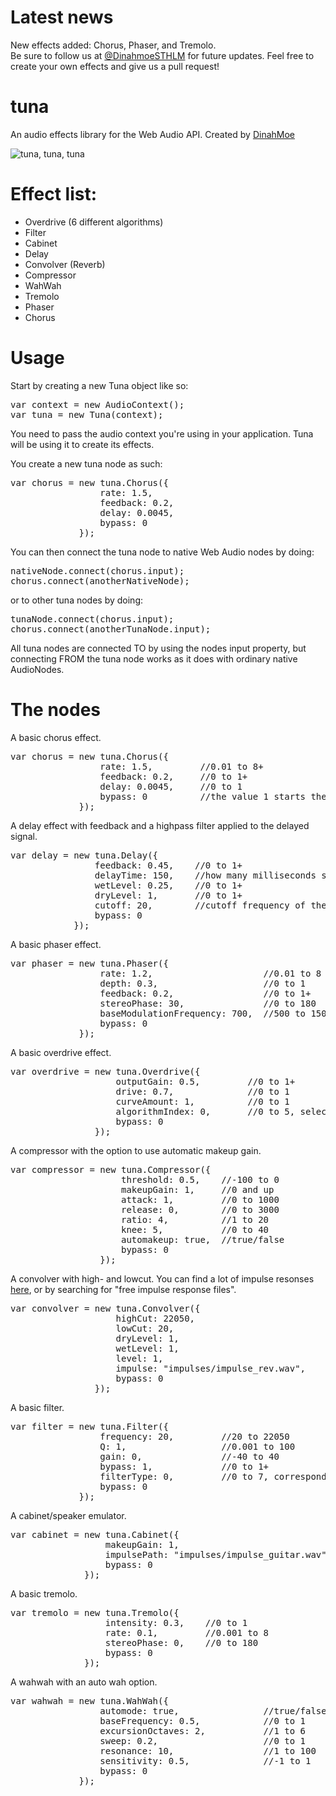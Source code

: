 Latest news
====
New effects added: Chorus, Phaser, and Tremolo. <br /> Be sure to follow us at <a href="https://twitter.com/DinahmoeSTHLM">@DinahmoeSTHLM</a> for future updates. Feel free to create your own effects and give us a pull request!

tuna
====

An audio effects library for the Web Audio API. Created by <a href="http://www.dinahmoe.com">DinahMoe</a>

<img src="https://i.chzbgr.com/completestore/12/9/4/rjttPiC7WE6S4Bi22aYp1A2.jpg" alt="tuna, tuna, tuna"/>

Effect list:
====
<ul>
    <li>Overdrive (6 different algorithms)</li>
    <li>Filter</li>
    <li>Cabinet</li>
    <li>Delay</li>
    <li>Convolver (Reverb)</li>
    <li>Compressor</li>
    <li>WahWah</li>
    <li>Tremolo</li>
    <li>Phaser</li>
    <li>Chorus</li>
</ul>

Usage
====

Start by creating a new Tuna object like so:

<pre>
var context = new AudioContext();
var tuna = new Tuna(context);
</pre>

You need to pass the audio context you're using in your application. Tuna will be using it to create its effects.

You create a new tuna node as such:

<pre>
var chorus = new tuna.Chorus({
                 rate: 1.5,
                 feedback: 0.2,
                 delay: 0.0045,
                 bypass: 0
             });
</pre>
You can then connect the tuna node to native Web Audio nodes by doing:
<pre>
nativeNode.connect(chorus.input);
chorus.connect(anotherNativeNode);
</pre>
or to other tuna nodes by doing:
<pre>
tunaNode.connect(chorus.input);
chorus.connect(anotherTunaNode.input);
</pre>
All tuna nodes are connected TO by using the nodes input property, but connecting FROM the tuna node works as it does with ordinary native AudioNodes.


The nodes
====

A basic chorus effect.
<pre>
var chorus = new tuna.Chorus({
                 rate: 1.5,         //0.01 to 8+
                 feedback: 0.2,     //0 to 1+
                 delay: 0.0045,     //0 to 1
                 bypass: 0          //the value 1 starts the effect as bypassed, 0 or 1
             });
</pre>

A delay effect with feedback and a highpass filter applied to the delayed signal.
<pre>
var delay = new tuna.Delay({
                feedback: 0.45,    //0 to 1+
                delayTime: 150,    //how many milliseconds should the wet signal be delayed? 
                wetLevel: 0.25,    //0 to 1+
                dryLevel: 1,       //0 to 1+
                cutoff: 20,        //cutoff frequency of the built in highpass-filter. 20 to 22050
                bypass: 0
            });
</pre>

A basic phaser effect.
<pre>
var phaser = new tuna.Phaser({
                 rate: 1.2,                     //0.01 to 8 is a decent range, but higher values are possible
                 depth: 0.3,                    //0 to 1
                 feedback: 0.2,                 //0 to 1+
                 stereoPhase: 30,               //0 to 180
                 baseModulationFrequency: 700,  //500 to 1500
                 bypass: 0
             });
</pre>

A basic overdrive effect.
<pre>
var overdrive = new tuna.Overdrive({
                    outputGain: 0.5,         //0 to 1+
                    drive: 0.7,              //0 to 1
                    curveAmount: 1,          //0 to 1
                    algorithmIndex: 0,       //0 to 5, selects one of our drive algorithms
                    bypass: 0
                });
</pre>

A compressor with the option to use automatic makeup gain.
<pre>
var compressor = new tuna.Compressor({
                     threshold: 0.5,    //-100 to 0
                     makeupGain: 1,     //0 and up
                     attack: 1,         //0 to 1000
                     release: 0,        //0 to 3000
                     ratio: 4,          //1 to 20
                     knee: 5,           //0 to 40
                     automakeup: true,  //true/false
                     bypass: 0
                 });
</pre>

A convolver with high- and lowcut. You can find a lot of impulse resonses <a href="http://chromium.googlecode.com/svn/trunk/samples/audio/impulse-responses/">here</a>, or by searching for "free impulse response files".
<pre>
var convolver = new tuna.Convolver({
                    highCut: 22050,                         //20 to 22050
                    lowCut: 20,                             //20 to 22050
                    dryLevel: 1,                            //0 to 1+
                    wetLevel: 1,                            //0 to 1+
                    level: 1,                               //0 to 1+, adjusts total output of both wet and dry
                    impulse: "impulses/impulse_rev.wav",    //the path to your impulse response
                    bypass: 0
                });
</pre>

A basic filter.
<pre>
var filter = new tuna.Filter({
                 frequency: 20,         //20 to 22050
                 Q: 1,                  //0.001 to 100
                 gain: 0,               //-40 to 40
                 bypass: 1,             //0 to 1+
                 filterType: 0,         //0 to 7, corresponds to the filter types in the native filter node: lowpass, highpass, bandpass, lowshelf, highshelf, peaking, notch, allpass in that order
                 bypass: 0
             });
</pre>

A cabinet/speaker emulator.
<pre>
var cabinet = new tuna.Cabinet({
                  makeupGain: 1,                                 //0 to 20
                  impulsePath: "impulses/impulse_guitar.wav",    //path to your speaker impulse
                  bypass: 0
              });
</pre>

A basic tremolo.
<pre>
var tremolo = new tuna.Tremolo({
                  intensity: 0.3,    //0 to 1
                  rate: 0.1,         //0.001 to 8
                  stereoPhase: 0,    //0 to 180
                  bypass: 0
              });
</pre>

A wahwah with an auto wah option.
<pre>
var wahwah = new tuna.WahWah({
                 automode: true,                //true/false
                 baseFrequency: 0.5,            //0 to 1
                 excursionOctaves: 2,           //1 to 6
                 sweep: 0.2,                    //0 to 1
                 resonance: 10,                 //1 to 100
                 sensitivity: 0.5,              //-1 to 1
                 bypass: 0
             });
</pre>